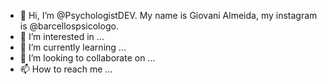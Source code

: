 - 👋 Hi, I’m @PsychologistDEV. My name is Giovani Almeida, my instagram is @barcellospsicologo.
- 👀 I’m interested in ...
- 🌱 I’m currently learning ...
- 💞️ I’m looking to collaborate on ...
- 📫 How to reach me ...

<!---
PsychologistDEV/PsychologistDEV is a ✨ special ✨ repository because its `README.md` (this file) appears on your GitHub profile.
You can click the Preview link to take a look at your changes.
--->
